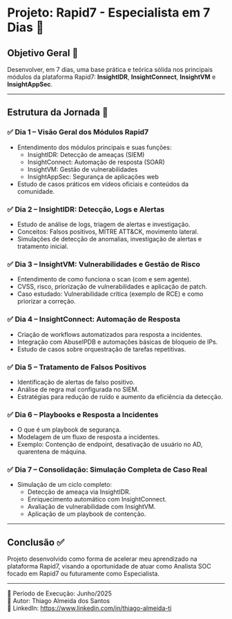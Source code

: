 # Projeto: Rapid7 - Especialista em 7 Dias 🚀

## Objetivo Geral 🎯
Desenvolver, em 7 dias, uma base prática e teórica sólida nos principais módulos da plataforma Rapid7: **InsightIDR**, **InsightConnect**, **InsightVM** e **InsightAppSec**.

---

## Estrutura da Jornada 📅

### ✅ Dia 1 – Visão Geral dos Módulos Rapid7
- Entendimento dos módulos principais e suas funções:
  - InsightIDR: Detecção de ameaças (SIEM)
  - InsightConnect: Automação de resposta (SOAR)
  - InsightVM: Gestão de vulnerabilidades
  - InsightAppSec: Segurança de aplicações web
- Estudo de casos práticos em vídeos oficiais e conteúdos da comunidade.

### ✅ Dia 2 – InsightIDR: Detecção, Logs e Alertas
- Estudo de análise de logs, triagem de alertas e investigação.
- Conceitos: Falsos positivos, MITRE ATT&CK, movimento lateral.
- Simulações de detecção de anomalias, investigação de alertas e tratamento inicial.

### ✅ Dia 3 – InsightVM: Vulnerabilidades e Gestão de Risco
- Entendimento de como funciona o scan (com e sem agente).
- CVSS, risco, priorização de vulnerabilidades e aplicação de patch.
- Caso estudado: Vulnerabilidade crítica (exemplo de RCE) e como priorizar a correção.

### ✅ Dia 4 – InsightConnect: Automação de Resposta
- Criação de workflows automatizados para resposta a incidentes.
- Integração com AbuseIPDB e automações básicas de bloqueio de IPs.
- Estudo de casos sobre orquestração de tarefas repetitivas.

### ✅ Dia 5 – Tratamento de Falsos Positivos
- Identificação de alertas de falso positivo.
- Análise de regra mal configurada no SIEM.
- Estratégias para redução de ruído e aumento da eficiência da detecção.

### ✅ Dia 6 – Playbooks e Resposta a Incidentes
- O que é um playbook de segurança.
- Modelagem de um fluxo de resposta a incidentes.
- Exemplo: Contenção de endpoint, desativação de usuário no AD, quarentena de máquina.

### ✅ Dia 7 – Consolidação: Simulação Completa de Caso Real
- Simulação de um ciclo completo:
  - Detecção de ameaça via InsightIDR.
  - Enriquecimento automático com InsightConnect.
  - Avaliação de vulnerabilidade com InsightVM.
  - Aplicação de um playbook de contenção.

---

## Conclusão ✅
Projeto desenvolvido como forma de acelerar meu aprendizado na plataforma Rapid7, visando a oportunidade de atuar como Analista SOC focado em Rapid7 ou futuramente como Especialista.

---

📅 Período de Execução: Junho/2025  
👤 Autor: Thiago Almeida dos Santos  
🔗 LinkedIn: https://www.linkedin.com/in/thiago-almeida-ti  
